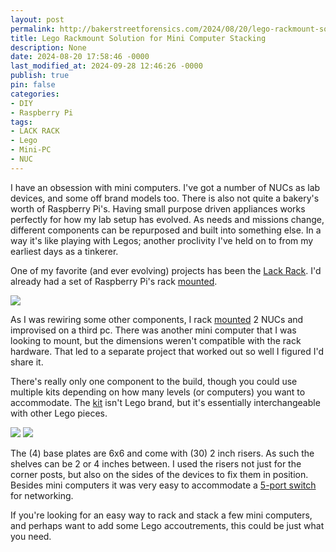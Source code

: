 ```yaml
---
layout: post
permalink: http://bakerstreetforensics.com/2024/08/20/lego-rackmount-solution-for-mini-computer-stacking/
title: Lego Rackmount Solution for Mini Computer Stacking
description: None
date: 2024-08-20 17:58:46 -0000
last_modified_at: 2024-09-28 12:46:26 -0000
publish: true
pin: false
categories:
- DIY
- Raspberry Pi
tags:
- LACK RACK
- Lego
- Mini-PC
- NUC
---
```

I have an obsession with mini computers. I've got a number of NUCs as lab devices, and some off brand models too. There is also not quite a bakery's worth of Raspberry Pi's. Having small purpose driven appliances works perfectly for how my lab setup has evolved. As needs and missions change, different components can be repurposed and built into something else. In a way it's like playing with Legos; another proclivity I've held on to from my earliest days as a tinkerer.

One of my favorite (and ever evolving) projects has been the [Lack Rack](https://bakerstreetforensics.com/tag/lack-rack/). I'd already had a set of Raspberry Pi's rack [mounted](https://a.co/d/1ybCBI1). 

![](https://bakerstreetforensics.com/wp-content/uploads/2024/08/img_9984.jpeg?w=576)

As I was rewiring some other components, I rack [mounted](https://a.co/d/69thtsY) 2 NUCs and improvised on a third pc. There was another mini computer that I was looking to mount, but the dimensions weren't compatible with the rack hardware. That led to a separate project that worked out so well I figured I'd share it.

There's really only one component to the build, though you could use multiple kits depending on how many levels (or computers) you want to accommodate. The [kit](https://a.co/d/aEHB6XX) isn't Lego brand, but it's essentially interchangeable with other Lego pieces.

![](https://bakerstreetforensics.com/wp-content/uploads/2024/08/img_9981.jpeg?w=576) ![](https://bakerstreetforensics.com/wp-content/uploads/2024/08/img_9982.jpeg?w=576)

The (4) base plates are 6x6 and come with (30) 2 inch risers. As such the shelves can be 2 or 4 inches between. I used the risers not just for the corner posts, but also on the sides of the devices to fix them in position. Besides mini computers it was very easy to accommodate a [5-port switch](https://a.co/d/3D4bcmj) for networking. 

If you're looking for an easy way to rack and stack a few mini computers, and perhaps want to add some Lego accoutrements, this could be just what you need.
